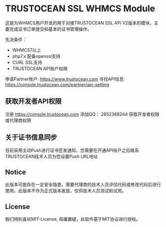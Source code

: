 # TRUSTOCEAN SSL WHMCS Module
这是为WHMCS用户开发的用于对接TRUSTOCEAN SSL API V2版本的模块，主要完成证书订单提交和基本的证书管理操作。

先决条件：
- WHMCS7以上
- php7.x 配备openssl支持
- CURL SSL支持
- TRUSTOCEAN API账户权限

申请Partner账户: https://www.trustocean.com
寻找API信息: https://console.trustocean.com/partner/api-setting

## 获取开发者API权限
注册 https://console.trustocean.com
添加QQ： 2852368244 获取开发者权限或代理商权限

## 关于证书信息同步
目前采用主动Push进行证书签发通知，您需要在开通API账户之后联系TRUSTOCEAN技术人员为您设置Push URL地址

## Notice
此版本可能存在一定安全隐患，需要代理商的技术人员评估代码或修改代码后进行使用。此版本不作为正式版本发放，仅供技术人员测试和试用。

## License
我们特别喜欢MIT-License, 毋庸置疑，此软件基于MIT协议进行授权。